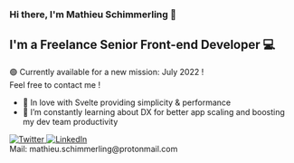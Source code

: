 ### Hi there, I'm Mathieu Schimmerling 👋

## I'm a Freelance Senior Front-end Developer 💻

🟢 Currently available for a new mission: July 2022 !<br/>
Feel free to contact me !

- 🧡 In love with Svelte providing simplicity & performance
- 🌱 I’m constantly learning about DX for better app scaling and boosting my dev team productivity

<div align="left">
  <a href="https://twitter.com/matschik_">
    <img
      src="https://img.shields.io/twitter/follow/matschik_?label=Twitter&logo=twitter&style=flat-square&color=1da1f2&logoColor=ffffff"
      alt="Twitter"
    />
  </a>
  <a href="https://www.linkedin.com/in/mathieu-schimmerling/">
    <img
      src="https://img.shields.io/static/v1?logo=linkedin&style=flat-square&color=0072b1&label=LinkedIn&message=%E2%98%86"
      alt="LinkedIn"
    />
  </a>
</div>
Mail: mathieu.schimmerling@protonmail.com<br/>
